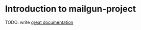# Introduction to mailgun-project

TODO: write [great documentation](http://jacobian.org/writing/what-to-write/)
